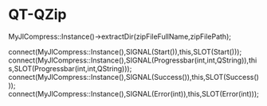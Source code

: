# QT-QZip


MyJlCompress::Instance()->extractDir(zipFileFullName,zipFilePath);
 
connect(MyJlCompress::Instance(),SIGNAL(Start()),this,SLOT(Start()));
connect(MyJlCompress::Instance(),SIGNAL(Progressbar(int,int,QString)),this,SLOT(Progressbar(int,int,QString)));
connect(MyJlCompress::Instance(),SIGNAL(Success()),this,SLOT(Success()));
connect(MyJlCompress::Instance(),SIGNAL(Error(int)),this,SLOT(Error(int)));
